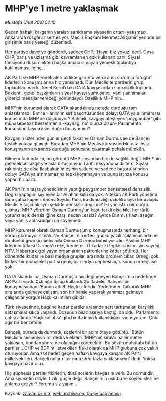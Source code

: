 # MHP'ye 1 metre yaklaşmak

*Mustafa Ünal 2010.02.10*

<tr><td class="metin" colspan="2" style="padding-top: 20px; padding-left: 5px; ">Geçen haftaki kavganın yaraları sarıldı ama siyasetin ortamı yatışmadı. Ankara'da rüzgârlar sert esiyor. Meclis Başkanı Mehmet Ali Şahin yerinde bir girişimle barış yemeği düzenledi.</td></tr><tr><td class="metin" colspan="2" style="padding-top: 20px; padding-left: 5px; "><p>Her partiye davetiye gönderdi, sadece CHP, 'Hayır, biz yokuz' dedi. Oysa CHP, barış ve uzlaşma gibi kavramları en çok kullanan parti. Siyasi tansiyonu düşürmekten başka amacı olmayan yemekli toplantıya katılmaması ilginç...
<p>AK Parti ve MHP yöneticileri birlikte görüntü verdi ama o olumlu fotoğraf liderlerin konuşmalarına hiç yansımadı. Dün Meclis'te partilerin grup toplantıları vardı. Genel Kurul'daki GATA kavgasından sonraki ilk toplantı. Beklenti, genel başkanların siyasî havayı yumuşatıcı, yanlış anlamaları giderici mesajlar vereceği yönündeydi. Özellikle MHP'nin...
<p>MHP'nin kurumsal olarak GATA skandalında nerede durduğu tam anlaşılamadı. Emine Hanım'ın sırf başörtüsünden dolayı GATA'ya alınmaması konusunda MHP ne düşünüyor? Bahçeli, kavgayı ateşleyen 'peygamber' gibi münasebetsiz benzetmenin -kaynağı kim olursa olsun- Parlamento kürsüsüne taşınmasını doğru buluyor mu?
<p>Kavganın üzerinden günler geçti fakat ne Osman Durmuş ne de Bahçeli tashih yoluna gitmedi. Buradan MHP'nin Meclis kürsüsündeki o talihsiz konuşmanın arkasında durduğu sonucunu çıkarmak pekala mümkün.
<p>Bilmem farkında mı, bu görüntü MHP açısından hiç de sağlıklı değil. MHP'nin geleneksel çizgisiyle asla örtüşmüyor. Tarihî misyonuna da ters. Siyasi rakibiniz de olsa Başbakan'ın eşinin sadece ve sadece başörtüsünden dolayı GATA'ya alınmamasına tepki koyamayan ve bunu istihza konusu yapan bir parti...
<p>AK Parti'nin taşra yöneticisinin yaptığı peygamber benzetmesi densizlik. Doğru yaptığını söyleyen bir Allah'ın kulu da yok. Nitekim AK Parti yönetimi de o şahsı kapının önüne koydu. Peki, bu densizliği üstelik alaycı bir üslupla Meclis'e taşımak aynı şekilde densizlik değil mi? İki yanlıştan bir doğru çıkmaz. MHP yönetimi Osman Durmuş'un kastı farklı olsa bile, her türlü yoruma açık densizliğine karşı neden sessiz? Ayrıca Durmuş kastı aştığını veya yanlış anlaşıldığını da söylemedi.
<p>MHP kurumsal olarak Osman Durmuş'un o konuşmasında herhangi bir sorun görmüyor olmalı. Ne Bahçeli'nin ertesi günkü yazılı açıklamasında ne de dünkü grup toplantısında Osman Durmuş bahsi yer aldı. Aksine MHP liderinin öfkesi Durmuş'u eleştirenlere... O kadar ki tepkisini isim isim saydığı NTV, Habertürk gibi yayın organlarının patronlarına kadar götürdü. Her dönemde iktidar ile bazı medya grupları arasında problem çıkar. Örneği çok. İlk kez bir muhalefet partisi geniş bir medya cephesi açtı. Bunun örneği ise yok.
<p>GATA skandalına, Osman Durmuş'a hiç değinmeyen Bahçeli'nin hedefinde AK Parti vardı. Çok ağır üslup kullandı. Şu ifadeler Bahçeli'nin konuşmasından: 'Bunun adı 9. Haçlı seferidir. Yerlerinden kalkarak MHP sıralarına gelmeye çalışan, son bir hamle yaparak yanımıza gelmeye çalışanlar yorgun Haçlı kalıntıları gibidir'.
<p>Türk siyasetinde, bugüne kadar partiler arasında sert tartışmalar, karşılıklı sataşmalar sıkça yaşandı. Dozunun biraz aşırıya kaçtığı da oldu. Parlamento çatısı altında 'Haçlı kalıntısı' gibi bir ifadenin kullanıldığını sanmıyorum. Çok ağır bir benzetme.
<p>Bahçeli, burada da durmadı, sözlerini bir adım öteye götürdü. 'Bütün Meclis'e sesleniyorum' dedi ve ekledi: 'MHP'nin sıralarına bir metre yaklaşan, bundan sonra ne olacağını görecektir'. Bu sözün muhatabı bütün partiler... CHP ve BDP milletvekilleri fiziki olarak da MHP grubuna çok yakın oturuyorlar. Ama asıl hedef geçen haftaki kavgaya karışan AK Parti milletvekilleri. Bahçeli onlara 'bir metreden fazla yaklaşmayın' dedi. Yoksa kavgaya hazır olun.
<p>Hiç şüphesiz partiler fikirlerin, düşüncelerin kavgasını verir. Bu normaldir. Ama siyasetin diliyle, fiziki güçle değil. Bahçeli'nin üslubu ve söyledikleri ne anlama geliyor? Yorumu siz yapın... <br/></p></p></p></p></p></p></p></p></p></p></p></td></tr>

Kaynak: [zaman.com.tr](http://zaman.com.tr/yazar.do?yazino=949915), [web.archive.org (arşiv bağlantısı)](http://web.archive.org/web/20100219050349/http://www.zaman.com.tr:80/yazar.do?yazino=949915)
